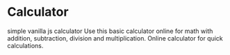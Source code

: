 # Calculator
simple vanilla js calculator
Use this basic calculator online for math with addition, subtraction, division and multiplication.
Online calculator for quick calculations.
